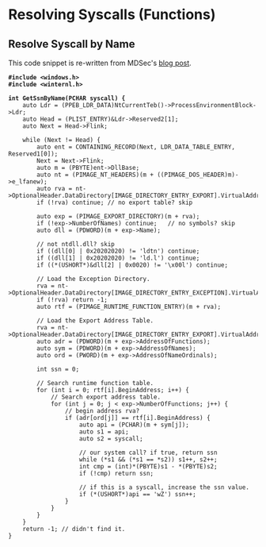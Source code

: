 # Resolving Syscalls (Functions)



## Resolve Syscall by Name

This code snippet is re-written from MDSec's [blog post](https://www.mdsec.co.uk/2022/04/resolving-system-service-numbers-using-the-exception-directory/).

<pre class="language-c"><code class="lang-c"><strong>#include &#x3C;windows.h>
</strong><strong>#include &#x3C;winternl.h>
</strong><strong>
</strong><strong>int GetSsnByName(PCHAR syscall) {
</strong>    auto Ldr = (PPEB_LDR_DATA)NtCurrentTeb()->ProcessEnvironmentBlock->Ldr;
    auto Head = (PLIST_ENTRY)&#x26;Ldr->Reserved2[1];
    auto Next = Head->Flink;

    while (Next != Head) {
        auto ent = CONTAINING_RECORD(Next, LDR_DATA_TABLE_ENTRY, Reserved1[0]);
        Next = Next->Flink;
        auto m = (PBYTE)ent->DllBase;
        auto nt = (PIMAGE_NT_HEADERS)(m + ((PIMAGE_DOS_HEADER)m)->e_lfanew);
        auto rva = nt->OptionalHeader.DataDirectory[IMAGE_DIRECTORY_ENTRY_EXPORT].VirtualAddress;
        if (!rva) continue; // no export table? skip

        auto exp = (PIMAGE_EXPORT_DIRECTORY)(m + rva);
        if (!exp->NumberOfNames) continue;   // no symbols? skip
        auto dll = (PDWORD)(m + exp->Name);

        // not ntdll.dll? skip
        if ((dll[0] | 0x20202020) != 'ldtn') continue;
        if ((dll[1] | 0x20202020) != 'ld.l') continue;
        if ((*(USHORT*)&#x26;dll[2] | 0x0020) != '\x00l') continue;

        // Load the Exception Directory.
        rva = nt->OptionalHeader.DataDirectory[IMAGE_DIRECTORY_ENTRY_EXCEPTION].VirtualAddress;
        if (!rva) return -1;
        auto rtf = (PIMAGE_RUNTIME_FUNCTION_ENTRY)(m + rva);

        // Load the Export Address Table.
        rva = nt->OptionalHeader.DataDirectory[IMAGE_DIRECTORY_ENTRY_EXPORT].VirtualAddress;
        auto adr = (PDWORD)(m + exp->AddressOfFunctions);
        auto sym = (PDWORD)(m + exp->AddressOfNames);
        auto ord = (PWORD)(m + exp->AddressOfNameOrdinals);

        int ssn = 0;

        // Search runtime function table.
        for (int i = 0; rtf[i].BeginAddress; i++) {
            // Search export address table.
            for (int j = 0; j &#x3C; exp->NumberOfFunctions; j++) {
                // begin address rva?
                if (adr[ord[j]] == rtf[i].BeginAddress) {
                    auto api = (PCHAR)(m + sym[j]);
                    auto s1 = api;
                    auto s2 = syscall;

                    // our system call? if true, return ssn
                    while (*s1 &#x26;&#x26; (*s1 == *s2)) s1++, s2++;
                    int cmp = (int)*(PBYTE)s1 - *(PBYTE)s2;
                    if (!cmp) return ssn;

                    // if this is a syscall, increase the ssn value.
                    if (*(USHORT*)api == 'wZ') ssn++;
                }
            }
        }
    }
    return -1; // didn't find it.
}

</code></pre>
